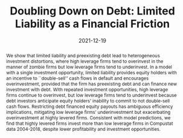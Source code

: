 ---
# Documentation: https://sourcethemes.com/academic/docs/managing-content/

title: 'Doubling Down on Debt: Limited Liability as a Financial Friction'
subtitle: ''
summary: 'We investigate how a combination of limited liability and preexisting debt distort firms’ investment and equity payout decisions.'
authors:
- Jesse Perla
- Carolin Pflueger
- Michal Szkup
categories: []
date: '2021-12-19'
lastmod: 2021-12-19T06:20:03-07:00
featured: true
draft: false

# Featured image
# To use, add an image named `featured.jpg/png` to your page's folder.
# Focal points: Smart, Center, TopLeft, Top, TopRight, Left, Right, BottomLeft, Bottom, BottomRight.
image:
  caption: ''
  focal_point: ''
  preview_only: false

# Projects (optional).
#   Associate this post with one or more of your projects.
#   Simply enter your project's folder or file name without extension.
#   E.g. `projects = ["internal-project"]` references `content/project/deep-learning/index.md`.
projects: ["financial-frictions"]
publishDate: '2020-12-19T13:19:59.050789Z'
publication_types:
- 9
publication: '**NBER Working Paper**'
abstract: We show that limited liability and preexisting debt lead to heterogeneous investment distortions, where high leverage firms tend to overinvest in the manner of zombie firms but low leverage firms tend to underinvest. In a model with a single investment opportunity, limited liability provides equity holders with an incentive to ``double-sell'' cash flows in default and encourages overinvestment, provided that the firm has preexisting debt and can finance new investment with debt. With repeated investment opportunities, high leverage firms continue to overinvest, but low leverage firms tend to underinvest because debt investors anticipate equity holders' inability to commit to not double-sell cash flows. Restricting debt financed equity payouts has ambiguous efficiency implications, mitigating low leverage firms’ underinvestment but exacerbating overinvestment at highly levered firms. Consistent with model predictions, we find that highly levered firms invest more than low leverage firms in Compustat data 2004-2018, despite lower profitability and investment opportunities.
links:
  - name: Slides
    url: 'perla_pflueger_szkup_presentation.pdf'    
  - name: Online Appendix
    url: 'perla_pflueger_szkup_appendix.pdf'
---